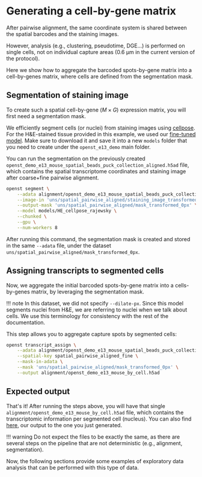 # Generating a cell-by-gene matrix
After pairwise alignment, the same coordinate system is shared between the spatial barcodes and the
staining images. 

However, analysis (e.g., clustering, pseudotime, DGE...) is performed on single cells, not on individual capture areas 
(0.6 μm in the current version of the protocol).

Here we show how to aggregate the barcoded spots-by-gene matrix
into a cell-by-genes matrix, where cells are defined from the segmentation mask.

## Segmentation of staining image
To create such a spatial cell-by-gene ($M\times G$) expression matrix, you will first need a segmentation mask.

We efficiently segment cells (or nuclei) from staining images using [cellpose](https://github.com/MouseLand/cellpose).
For the H&E-stained tissue provided in this example, we used our [fine-tuned model](https://github.com/danilexn/openst/blob/main/models/HE_cellpose_rajewsky).
Make sure to download it and save it into a new `models` folder that you need to create under the `openst_e13_demo` main folder.

You can run the segmentation on the previously created `openst_demo_e13_mouse_spatial_beads_puck_collection_aligned.h5ad` file, which
contains the spatial transcriptome coordinates and staining image after coarse+fine pairwise alignment.

```sh
openst segment \
    --adata alignment/openst_demo_e13_mouse_spatial_beads_puck_collection_aligned.h5ad \
    --image-in 'uns/spatial_pairwise_aligned/staining_image_transformed' \
    --output-mask 'uns/spatial_pairwise_aligned/mask_transformed_0px' \
    --model models/HE_cellpose_rajewsky \
    --chunked \
    --gpu \
    --num-workers 8
```

After running this command, the segmentation mask is created and stored in the same `--adata` file, under
the dataset `uns/spatial_pairwise_aligned/mask_transformed_0px`.

## Assigning transcripts to segmented cells
Now, we aggregate the initial barcoded spots-by-gene matrix into a cells-by-genes matrix, by leveraging the
segmentation mask.

!!! note
    In this dataset, we did not specify `--dilate-px`. Since this model segments nuclei from H&E, we are referring
    to nuclei when we talk about cells. We use this terminology for consistency with the rest of the documentation.

This step allows you to aggregate capture spots by segmented cells:

```sh
openst transcript_assign \
    --adata alignment/openst_demo_e13_mouse_spatial_beads_puck_collection_aligned.h5ad \
    --spatial-key spatial_pairwise_aligned_fine \
    --mask-in-adata \
    --mask 'uns/spatial_pairwise_aligned/mask_transformed_0px' \
    --output alignment/openst_demo_e13_mouse_by_cell.h5ad
```

## Expected output
That's it! After running the steps above, you will have that single `alignment/openst_demo_e13_mouse_by_cell.h5ad` file,
which contains the transcriptomic information per segmented cell (nucleus). You can also find [here](https://zenodo),
our output to the one you just generated. 

!!! warning
    Do not expect the files to be exactly the same, as there are several
    steps on the pipeline that are not deterministic (e.g., alignment, segmentation).

Now, the following sections provide some examples of exploratory data analysis that can be performed with this type of data.